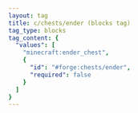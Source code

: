 ```yaml
---
layout: tag
title: c/chests/ender (blocks tag)
tag_type: blocks
tag_content: {
  "values": [
    "minecraft:ender_chest",
    {
      "id": "#forge:chests/ender",
      "required": false
    }
  ]
}
---
```

